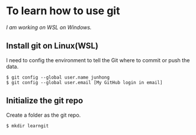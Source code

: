 # To learn how to use git

*I am working on WSL on Windows.*

## Install git on Linux(WSL)

I need to config the environment to tell the Git where to commit or push the data.

```shell
$ git config --global user.name junhong
$ git config --global user.email [My GitHub login in email]
```
## Initialize the git repo

Create a folder as the git repo.

```shell
$ mkdir learngit 
```
